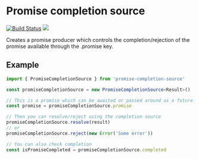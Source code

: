 # Promise completion source

[![Build Status](https://travis-ci.com/sevenwestmedia-labs/promise-completion-source.svg?branch=master)](https://travis-ci.com/sevenwestmedia-labs/promise-completion-source) ![](https://img.shields.io/npm/v/promise-completion-source.svg)

Creates a promise producer which controls the completion/rejection of the promise available through the .promise key.

## Example

```ts
import { PromiseCompletionSource } from 'promise-completion-source'

const promiseCompletionSource = new PromiseCompletionSource<Result>()

// This is a promise which can be awaited or passed around as a future
const promise = promiseCompletionSource.promise

// Then you can resolve/reject using the completion source
promiseCompletionSource.resolve(result)
// or
promiseCompletionSource.reject(new Error('Some error'))

// You can also check completion
const isPromiseCompleted = promiseCompletionSource.completed
```
